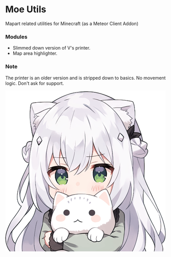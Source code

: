 # Moe Utils
Mapart related utilities for Minecraft (as a Meteor Client Addon)

### Modules
+ Slimmed down version of V's printer.
+ Map area highlighter. 

### Note
The printer is an older version and is stripped down to basics. No movement logic. Don't ask for support.

![moe](src/main/resources/assets/moe-utils/icon.png)
